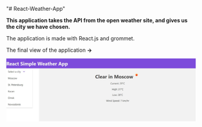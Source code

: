 "# React-Weather-App"

**This application takes the API from the open weather site, and gives us the city we have chosen.**

The application is made with React.js and grommet.

The final view of the application **->**

![alt text](screenshots/screenshot.jpg "weather-app")
